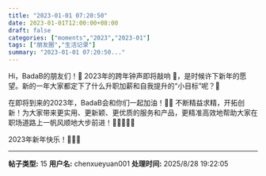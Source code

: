 ```yaml
---
title: "2023-01-01 07:20:50"
date: 2023-01-01T12:00:00+08:00
draft: false
categories: ["moments","2023","2023-01"]
tags: ["朋友圈","生活记录"]
summary: "2023-01-01 07:20:50..."
---
```


Hi，BadaB的朋友们！🥰 2023年的跨年钟声即将敲响 🔔，是时候许下新年的愿望。新的一年大家都定下了什么升职加薪和自我提升的“小目标”呢？🎯

在即将到来的2023年，BadaB会和你们一起加油！💪💪 不断精益求精，开拓创新！为大家带来更实用、更新颖、更优质的服务和产品，更精准高效地帮助大家在职场道路上一帆风顺地大步前进！🏃🏃‍♀️🏃‍♂️

2023年新年快乐！🎉🎉🎉

---

**帖子类型:** 15
**用户名:** chenxueyuan001
**处理时间:** 2025/8/28 19:22:05